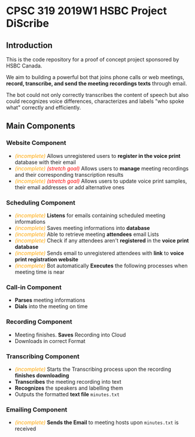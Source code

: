 # CPSC 319 2019W1 HSBC Project **DiScribe**

## Introduction
This is the code repository for a proof of concept project sponsored by HSBC Canada.

We aim to building a powerful bot that joins phone calls or web meetings, **record, transcribe, and send the meeting recordings texts** through email.

The bot could not only correctly transcribes the content of speech but also could recognizes voice differences, characterizes and labels "who spoke what" correctly and efficiently.

## Main Components
### Website Component
- <span style="color:orange">*(incomplete)*</span> Allows unregistered users to **register in the voice print** database with their email
- <span style="color:orange">*(incomplete)* </span><span style="color:red">*(stretch goal)*</span> Allows users to **manage** meeting recordings and their corresponding transcription results
- <span style="color:orange">*(incomplete)*</span> <span style="color:red">*(stretch goal)*</span> Allows users to update voice print samples, their email addresses or add alternative ones

### Scheduling Component
- <span style="color:orange">*(incomplete)*</span> **Listens** for emails containing scheduled meeting informations
- <span style="color:orange">*(incomplete)*</span> Saves meeting informations into **database**
- <span style="color:orange">*(incomplete)*</span> Able to retrieve meeting **attendees** email Lists
- <span style="color:orange">*(incomplete)*</span> Check if any attendees aren't **registered** in the **voice print database**
- <span style="color:orange">*(incomplete)*</span> Sends email to unregistered attendees with **link** to **voice print registration website**
- <span style="color:orange">*(incomplete)*</span> Bot automatically **Executes** the following processes when meeting time is near

### Call-in Component
- **Parses** meeting informations
- **Dials** into the meeting on time

### Recording Component
- Meeting finishes. **Saves** Recording into Cloud
- Downloads in correct Format

### Transcribing Component
- <span style="color:orange">*(incomplete)*</span> Starts the Transcribing process upon the recording **finishes downloading**
- **Transcribes** the meeting recording into text
- **Recognizes** the speakers and labelling them
- Outputs the formatted **text file** `minutes.txt`

### Emailing Component
- <span style="color:orange">*(incomplete)*</span> **Sends the Email** to meeting hosts upon `minutes.txt` is received
